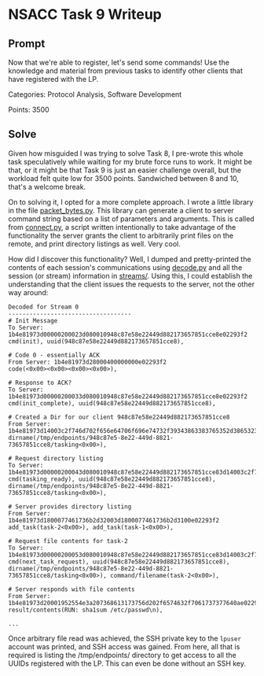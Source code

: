 # NSACC Task 9 Writeup

## Prompt

Now that we're able to register, let's send some commands! Use the knowledge and material from previous tasks to identify other clients that have registered with the LP.

Categories: Protocol Analysis, Software Development

Points: 3500

## Solve

Given how misguided I was trying to solve Task 8, I pre-wrote this whole task speculatively while waiting for my brute force runs to work. It might be that, or it might be that Task 9 is just an easier challenge overall, but the workload felt quite low for 3500 points. Sandwiched between 8 and 10, that's a welcome break. 

On to solving it, I opted for a more complete approach. I wrote a little library in the file [packet_bytes.py](packet_bytes.py). This library can generate a client to server command string based on a list of parameters and arguments. This is called from [connect.py](connect.py), a script written intentionally to take advantage of the functionality the server grants the client to arbitrarily print files on the remote, and print directory listings as well. Very cool. 

How did I discover this functionality? Well, I dumped and pretty-printed the contents of each session's communications using [decode.py](decode.py) and all the session (or stream) information in [streams/](streams). Using this, I could establish the understanding that the client issues the requests to the server, not the other way around:

```
Decoded for Stream 0
-----------------------------------
# Init Message
To Server: 1b4e81973d00000200023d080010948c87e58e22449d882173657851cce8e02293f2
cmd(init), uuid(948c87e58e22449d882173657851cce8), 

# Code 0 - essentially ACK
From Server: 1b4e81973d28000400000000e02293f2
code(<0x00><0x00><0x00><0x00>), 

# Response to ACK?
To Server: 1b4e81973d00000200033d080010948c87e58e22449d882173657851cce8e02293f2
cmd(init_complete), uuid(948c87e58e22449d882173657851cce8), 

# Created a Dir for our client 948c87e58e22449d882173657851cce8
From Server: 1b4e81973d14003c2f746d702f656e64706f696e74732f39343863383765352d386532322d343439642d383832312d3733363537383531636365382f7461736b696e6700e02293f2
dirname(/tmp/endpoints/948c87e5-8e22-449d-8821-73657851cce8/tasking<0x00>), 

# Request directory listing
To Server: 1b4e81973d00000200043d080010948c87e58e22449d882173657851cce83d14003c2f746d702f656e64706f696e74732f39343863383765352d386532322d343439642d383832312d3733363537383531636365382f7461736b696e6700e02293f2
cmd(tasking_ready), uuid(948c87e58e22449d882173657851cce8), dirname(/tmp/endpoints/948c87e5-8e22-449d-8821-73657851cce8/tasking<0x00>), 

# Server provides directory listing
From Server: 1b4e81973d1800077461736b2d32003d1800077461736b2d3100e02293f2
add_task(task-2<0x00>), add_task(task-1<0x00>), 

# Request file contents for task-2
To Server: 1b4e81973d00000200053d080010948c87e58e22449d882173657851cce83d14003c2f746d702f656e64706f696e74732f39343863383765352d386532322d343439642d383832312d3733363537383531636365382f7461736b696e67003d1c00077461736b2d3200e02293f2
cmd(next_task_request), uuid(948c87e58e22449d882173657851cce8), dirname(/tmp/endpoints/948c87e5-8e22-449d-8821-73657851cce8/tasking<0x00>), command/filename(task-2<0x00>), 

# Server responds with file contents
From Server: 1b4e81973d20001952554e3a207368613173756d202f6574632f7061737377640ae02293f2
result/contents(RUN: sha1sum /etc/passwd\n), 

...
```

Once arbitrary file read was achieved, the SSH private key to the `lpuser` account was printed, and SSH access was gained. From here, all that is required is listing the /tmp/endpoints/ directory to get access to all the UUIDs registered with the LP. This can even be done without an SSH key.